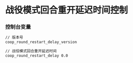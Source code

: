# 战役模式回合重开延迟时间控制

### 控制台变量
```bash
// 版本号
coop_round_restart_delay_version

// 战役模式回合重开延迟时间
coop_round_restart_delay 0.0
```
